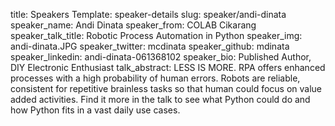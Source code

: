 title: Speakers
Template: speaker-details
slug: speaker/andi-dinata
speaker_name: Andi Dinata
speaker_from: COLAB Cikarang
speaker_talk_title: Robotic Process Automation in Python
speaker_img: andi-dinata.JPG
speaker_twitter: mcdinata
speaker_github: mdinata
speaker_linkedin: andi-dinata-061368102
speaker_bio: Published Author, DIY Electronic Enthusiast
talk_abstract: LESS IS MORE. RPA offers enhanced processes with a high probability of human errors. Robots are reliable, consistent for repetitive brainless tasks so that human could focus on value added activities. Find it more in the talk to see what Python could do and how Python fits in a vast daily use cases.
